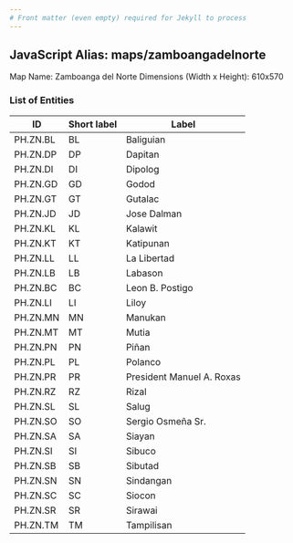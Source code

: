 ```yaml
---
# Front matter (even empty) required for Jekyll to process
---
```


## JavaScript Alias: maps/zamboangadelnorte

Map Name: Zamboanga del Norte
Dimensions (Width x Height): 610x570





### List of Entities

ID | Short label | Label
---|---|---|
PH.ZN.BL | BL | Baliguian
PH.ZN.DP | DP | Dapitan
PH.ZN.DI | DI | Dipolog
PH.ZN.GD | GD | Godod
PH.ZN.GT | GT | Gutalac
PH.ZN.JD | JD | Jose Dalman
PH.ZN.KL | KL | Kalawit
PH.ZN.KT | KT | Katipunan
PH.ZN.LL | LL | La Libertad
PH.ZN.LB | LB | Labason
PH.ZN.BC | BC | Leon B. Postigo
PH.ZN.LI | LI | Liloy
PH.ZN.MN | MN | Manukan
PH.ZN.MT | MT | Mutia
PH.ZN.PN | PN | Piñan
PH.ZN.PL | PL | Polanco
PH.ZN.PR | PR | President Manuel A. Roxas
PH.ZN.RZ | RZ | Rizal
PH.ZN.SL | SL | Salug
PH.ZN.SO | SO | Sergio Osmeña Sr.
PH.ZN.SA | SA | Siayan
PH.ZN.SI | SI | Sibuco
PH.ZN.SB | SB | Sibutad
PH.ZN.SN | SN | Sindangan
PH.ZN.SC | SC | Siocon
PH.ZN.SR | SR | Sirawai
PH.ZN.TM | TM | Tampilisan